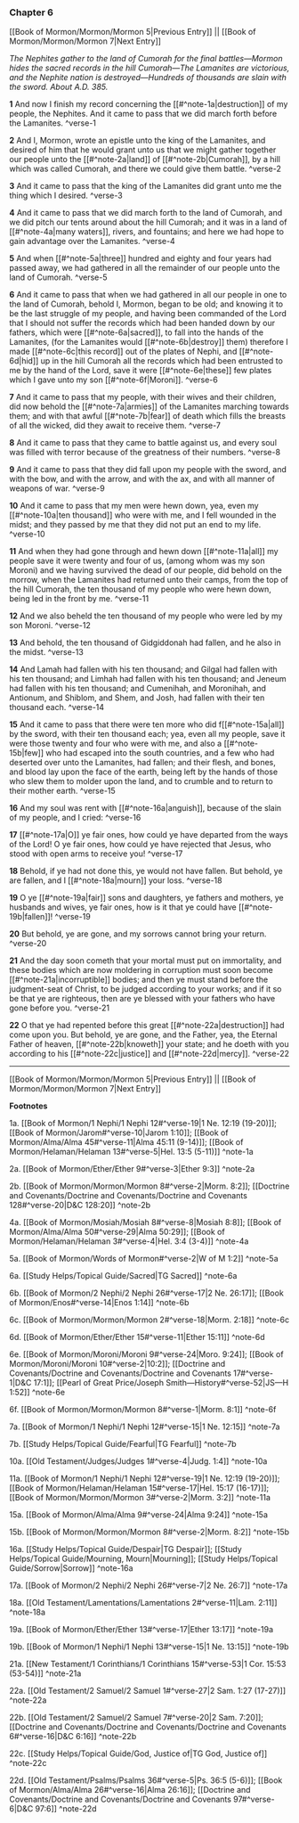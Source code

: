 ### Chapter 6

[[Book of Mormon/Mormon/Mormon 5|Previous Entry]]  ||  [[Book of Mormon/Mormon/Mormon 7|Next Entry]]

*The Nephites gather to the land of Cumorah for the final battles—Mormon hides the sacred records in the hill Cumorah—The Lamanites are victorious, and the Nephite nation is destroyed—Hundreds of thousands are slain with the sword. About A.D. 385.*

**1**  And now I finish my record concerning the [[#^note-1a|destruction]] of my people, the Nephites. And it came to pass that we did march forth before the Lamanites. ^verse-1

**2**  And I, Mormon, wrote an epistle unto the king of the Lamanites, and desired of him that he would grant unto us that we might gather together our people unto the [[#^note-2a|land]] of [[#^note-2b|Cumorah]], by a hill which was called Cumorah, and there we could give them battle. ^verse-2

**3**  And it came to pass that the king of the Lamanites did grant unto me the thing which I desired. ^verse-3

**4**  And it came to pass that we did march forth to the land of Cumorah, and we did pitch our tents around about the hill Cumorah; and it was in a land of [[#^note-4a|many waters]], rivers, and fountains; and here we had hope to gain advantage over the Lamanites. ^verse-4

**5**  And when [[#^note-5a|three]] hundred and eighty and four years had passed away, we had gathered in all the remainder of our people unto the land of Cumorah. ^verse-5

**6**    And it came to pass that when we had gathered in all our people in one to the land of Cumorah, behold I, Mormon, began to be old; and knowing it to be the last struggle of my people, and having been commanded of the Lord that I should not suffer the records which had been handed down by our fathers, which were [[#^note-6a|sacred]], to fall into the hands of the Lamanites, (for the Lamanites would [[#^note-6b|destroy]] them) therefore I made [[#^note-6c|this record]] out of the plates of Nephi, and [[#^note-6d|hid]] up in the hill Cumorah all the records which had been entrusted to me by the hand of the Lord, save it were [[#^note-6e|these]] few plates which I gave unto my son [[#^note-6f|Moroni]]. ^verse-6

**7**  And it came to pass that my people, with their wives and their children, did now behold the [[#^note-7a|armies]] of the Lamanites marching towards them; and with that awful [[#^note-7b|fear]] of death which fills the breasts of all the wicked, did they await to receive them. ^verse-7

**8**  And it came to pass that they came to battle against us, and every soul was filled with terror because of the greatness of their numbers. ^verse-8

**9**  And it came to pass that they did fall upon my people with the sword, and with the bow, and with the arrow, and with the ax, and with all manner of weapons of war. ^verse-9

**10**  And it came to pass that my men were hewn down, yea, even my [[#^note-10a|ten thousand]] who were with me, and I fell wounded in the midst; and they passed by me that they did not put an end to my life. ^verse-10

**11**  And when they had gone through and hewn down [[#^note-11a|all]] my people save it were twenty and four of us, (among whom was my son Moroni) and we having survived the dead of our people, did behold on the morrow, when the Lamanites had returned unto their camps, from the top of the hill Cumorah, the ten thousand of my people who were hewn down, being led in the front by me. ^verse-11

**12**  And we also beheld the ten thousand of my people who were led by my son Moroni. ^verse-12

**13**  And behold, the ten thousand of Gidgiddonah had fallen, and he also in the midst. ^verse-13

**14**  And Lamah had fallen with his ten thousand; and Gilgal had fallen with his ten thousand; and Limhah had fallen with his ten thousand; and Jeneum had fallen with his ten thousand; and Cumenihah, and Moronihah, and Antionum, and Shiblom, and Shem, and Josh, had fallen with their ten thousand each. ^verse-14

**15**  And it came to pass that there were ten more who did f[[#^note-15a|all]] by the sword, with their ten thousand each; yea, even all my people, save it were those twenty and four who were with me, and also a [[#^note-15b|few]] who had escaped into the south countries, and a few who had deserted over unto the Lamanites, had fallen; and their flesh, and bones, and blood lay upon the face of the earth, being left by the hands of those who slew them to molder upon the land, and to crumble and to return to their mother earth. ^verse-15

**16**  And my soul was rent with [[#^note-16a|anguish]], because of the slain of my people, and I cried: ^verse-16

**17**  [[#^note-17a|O]] ye fair ones, how could ye have departed from the ways of the Lord! O ye fair ones, how could ye have rejected that Jesus, who stood with open arms to receive you! ^verse-17

**18**  Behold, if ye had not done this, ye would not have fallen. But behold, ye are fallen, and I [[#^note-18a|mourn]] your loss. ^verse-18

**19**  O ye [[#^note-19a|fair]] sons and daughters, ye fathers and mothers, ye husbands and wives, ye fair ones, how is it that ye could have [[#^note-19b|fallen]]! ^verse-19

**20**  But behold, ye are gone, and my sorrows cannot bring your return. ^verse-20

**21**  And the day soon cometh that your mortal must put on immortality, and these bodies which are now moldering in corruption must soon become [[#^note-21a|incorruptible]] bodies; and then ye must stand before the judgment-seat of Christ, to be judged according to your works; and if it so be that ye are righteous, then are ye blessed with your fathers who have gone before you. ^verse-21

**22**  O that ye had repented before this great [[#^note-22a|destruction]] had come upon you. But behold, ye are gone, and the Father, yea, the Eternal Father of heaven, [[#^note-22b|knoweth]] your state; and he doeth with you according to his [[#^note-22c|justice]] and [[#^note-22d|mercy]]. ^verse-22


---
[[Book of Mormon/Mormon/Mormon 5|Previous Entry]]  ||  [[Book of Mormon/Mormon/Mormon 7|Next Entry]]


**Footnotes**


1a. [[Book of Mormon/1 Nephi/1 Nephi 12#^verse-19|1 Ne. 12:19 (19-20)]]; [[Book of Mormon/Jarom#^verse-10|Jarom 1:10]]; [[Book of Mormon/Alma/Alma 45#^verse-11|Alma 45:11 (9-14)]]; [[Book of Mormon/Helaman/Helaman 13#^verse-5|Hel. 13:5 (5-11)]] ^note-1a

2a. [[Book of Mormon/Ether/Ether 9#^verse-3|Ether 9:3]] ^note-2a

2b. [[Book of Mormon/Mormon/Mormon 8#^verse-2|Morm. 8:2]]; [[Doctrine and Covenants/Doctrine and Covenants/Doctrine and Covenants 128#^verse-20|D&C 128:20]] ^note-2b

4a. [[Book of Mormon/Mosiah/Mosiah 8#^verse-8|Mosiah 8:8]]; [[Book of Mormon/Alma/Alma 50#^verse-29|Alma 50:29]]; [[Book of Mormon/Helaman/Helaman 3#^verse-4|Hel. 3:4 (3-4)]] ^note-4a

5a. [[Book of Mormon/Words of Mormon#^verse-2|W of M 1:2]] ^note-5a

6a. [[Study Helps/Topical Guide/Sacred|TG Sacred]] ^note-6a

6b. [[Book of Mormon/2 Nephi/2 Nephi 26#^verse-17|2 Ne. 26:17]]; [[Book of Mormon/Enos#^verse-14|Enos 1:14]] ^note-6b

6c. [[Book of Mormon/Mormon/Mormon 2#^verse-18|Morm. 2:18]] ^note-6c

6d. [[Book of Mormon/Ether/Ether 15#^verse-11|Ether 15:11]] ^note-6d

6e. [[Book of Mormon/Moroni/Moroni 9#^verse-24|Moro. 9:24]]; [[Book of Mormon/Moroni/Moroni 10#^verse-2|10:2]]; [[Doctrine and Covenants/Doctrine and Covenants/Doctrine and Covenants 17#^verse-1|D&C 17:1]]; [[Pearl of Great Price/Joseph Smith—History#^verse-52|JS—H 1:52]] ^note-6e

6f. [[Book of Mormon/Mormon/Mormon 8#^verse-1|Morm. 8:1]] ^note-6f

7a. [[Book of Mormon/1 Nephi/1 Nephi 12#^verse-15|1 Ne. 12:15]] ^note-7a

7b. [[Study Helps/Topical Guide/Fearful|TG Fearful]] ^note-7b

10a. [[Old Testament/Judges/Judges 1#^verse-4|Judg. 1:4]] ^note-10a

11a. [[Book of Mormon/1 Nephi/1 Nephi 12#^verse-19|1 Ne. 12:19 (19-20)]]; [[Book of Mormon/Helaman/Helaman 15#^verse-17|Hel. 15:17 (16-17)]]; [[Book of Mormon/Mormon/Mormon 3#^verse-2|Morm. 3:2]] ^note-11a

15a. [[Book of Mormon/Alma/Alma 9#^verse-24|Alma 9:24]] ^note-15a

15b. [[Book of Mormon/Mormon/Mormon 8#^verse-2|Morm. 8:2]] ^note-15b

16a. [[Study Helps/Topical Guide/Despair|TG Despair]]; [[Study Helps/Topical Guide/Mourning, Mourn|Mourning]]; [[Study Helps/Topical Guide/Sorrow|Sorrow]] ^note-16a

17a. [[Book of Mormon/2 Nephi/2 Nephi 26#^verse-7|2 Ne. 26:7]] ^note-17a

18a. [[Old Testament/Lamentations/Lamentations 2#^verse-11|Lam. 2:11]] ^note-18a

19a. [[Book of Mormon/Ether/Ether 13#^verse-17|Ether 13:17]] ^note-19a

19b. [[Book of Mormon/1 Nephi/1 Nephi 13#^verse-15|1 Ne. 13:15]] ^note-19b

21a. [[New Testament/1 Corinthians/1 Corinthians 15#^verse-53|1 Cor. 15:53 (53-54)]] ^note-21a

22a. [[Old Testament/2 Samuel/2 Samuel 1#^verse-27|2 Sam. 1:27 (17-27)]] ^note-22a

22b. [[Old Testament/2 Samuel/2 Samuel 7#^verse-20|2 Sam. 7:20]]; [[Doctrine and Covenants/Doctrine and Covenants/Doctrine and Covenants 6#^verse-16|D&C 6:16]] ^note-22b

22c. [[Study Helps/Topical Guide/God, Justice of|TG God, Justice of]] ^note-22c

22d. [[Old Testament/Psalms/Psalms 36#^verse-5|Ps. 36:5 (5-6)]]; [[Book of Mormon/Alma/Alma 26#^verse-16|Alma 26:16]]; [[Doctrine and Covenants/Doctrine and Covenants/Doctrine and Covenants 97#^verse-6|D&C 97:6]] ^note-22d